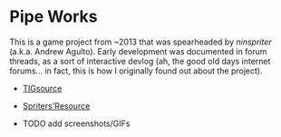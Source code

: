 
# Pipe Works

This is a game project from \~2013 that was spearheaded by *ninspriter* (a.k.a. Andrew Agulto).
Early development was documented in forum threads, as a sort of interactive devlog
(ah, the good old days internet forums... in fact, this is how I originally found out about the project).
- [TIGsource](https://forums.tigsource.com/index.php?topic=32804)
- [Spriters'Resource](https://www.vg-resource.com/showthread.php?tid=21931)

- TODO add screenshots/GIFs
